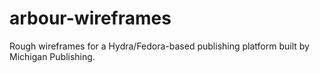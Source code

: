 # arbour-wireframes
Rough wireframes for a Hydra/Fedora-based publishing platform built by Michigan Publishing.
